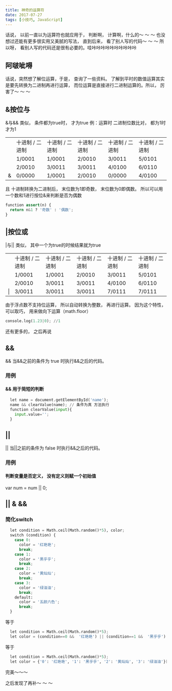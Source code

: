 ```yaml
---
title: 神奇的运算符
date: 2017-07-27
tags: [小技巧, JavaScript]
---
```


话说， 以前一直以为运算符也就应用于， 判断啊， 计算啊，什么的～ ～ ～ 也没想过还能有更多很实用又美腻的写法，  直到后来， 看了别人写的代码～ ～ ～
所以呀， 看别人写的代码还是很有必要的。哇咔咔咔咔咔咔咔咔咔咔
<!-- more -->

## 阿啵呲嘚
话说，突然想了解位运算，于是， 查询了一些资料。 
了解到平时的数值运算其实是要先转换为二进制再进行运算， 而位运算是直接进行二进制运算的。所以， 厉害了～ ～ ～

## &按位与
&与&& 类似， 条件都为true时， 才为true
例：运算时 二进制位数比对， 都为1时才为1
<table><tr><td></td><td>十进制 / 二进制</td><td>十进制 / 二进制</td><td>十进制 / 二进制</td><td>十进制 / 二进制</td><td>十进制 / 二进制</td></tr><tr><td></td><td>1/0001</td><td>1/0001</td><td>2/0010</td><td>3/0011</td><td>5/0101</td></tr><tr><td></td><td>2/0010</td><td>3/0011</td><td>3/0011</td><td>4/0100</td><td>6/0110</td></tr><tr><td>&</td><td>0/0000</td><td>1/0001</td><td>2/0010</td><td>0/0000</td><td>4/0100</td></tr></table>

且 十进制转换为二进制后， 末位数为1即奇数， 末位数为0即偶数。
所以可以用一个数和1进行按位&来判断是否为偶数
```python
function assert(n) {
  return n&1 ? '奇数' : '偶数';
}
```

## |按位或
|与|| 类似， 其中一个为true的时候结果就为true
<table><tr><td></td><td>十进制 / 二进制</td><td>十进制 / 二进制</td><td>十进制 / 二进制</td><td>十进制 / 二进制</td><td>十进制 / 二进制</td></tr><tr><td></td><td>1/0001</td><td>1/0001</td><td>2/0010</td><td>3/0011</td><td>5/0101</td></tr><tr><td></td><td>2/0010</td><td>3/0011</td><td>3/0011</td><td>4/0100</td><td>6/0110</td></tr><tr><tr><td>|</td><td>3/0011</td><td>3/0011</td><td>3/0011</td><td>7/0111</td><td>7/0111</td></tr></table>

由于浮点数不支持位运算， 所以自动转换为整数， 再进行运算。 
因为这个特性， 可以取巧， 用来做向下运算（math.floor）
```python
console.log(1.23|0); //1
```
<!-- ## ~ 按位非
<table><tr><td></td><td>十进制 / 二进制</td><td>十进制 / 二进制</td><td>十进制 / 二进制</td><td>十进制 / 二进制</td><td>十进制 / 二进制</td></tr>
<tr><td></td><td>1/0001</td><td>2/0010</td><td>3/0011</td><td>4/0100</td><td>5/0101</td></tr>
<tr><td>～</td><td>14/1110</td><td>13/1101</td><td>12/1100</td><td>11/1011</td><td>10/1010</td></tr></table> -->

还有更多的， 之后再说

## &&
&& 当&&之前的条件为 true 时执行&&之后的代码。

### 用例
#### && 用于简短的判断 
```python
  let name = document.getElementById('name');
  name && clearValue(name); // 条件为真 方法执行
  function clearValue(input){
    input.value='';
  }
```

## ||
|| 当||之前的条件为 false 时执行&&之后的代码。

### 用例
#### 判断变量是否定义， 没有定义则赋一个初始值
var num = num || 0;

## || & &&
### 简化switch
```python
  let condition = Math.ceil(Math.random()*5), color;
  switch (condition) {
    case 0:
      color = '红艳艳';
      break;
    case 1:
      color = '黑乎乎';
      break;
    case 2:
      color = '黄灿灿';
      break;
    case 3:
      color = '绿油油';
      break;
    default:
      color = '五颜六色';
      break;
  }
```
等于
```python
  let condition = Math.ceil(Math.random()*5);
  let color = (condition==0 &&  '红艳艳') || (condition==1 &&  '黑乎乎') || (condition==2 &&  '黄灿灿') || (condition==3 &&  '绿油油') || '五颜六色';
```
等于
```python
  let condition = Math.ceil(Math.random()*5);
  let color = {'0': '红艳艳', '1': '黑乎乎', '2': '黄灿灿', '3': '绿油油'}[condition] || '五颜六色';
```
完美～～～


之后发现了再补～ ～ ～